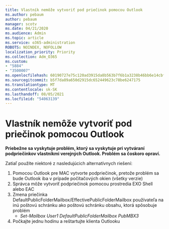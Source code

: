 ```yaml
---
title: Vlastník nemôže vytvoriť pod priečinok pomocou Outlook
ms.author: pebaum
author: pebaum
manager: scotv
ms.date: 04/21/2020
ms.audience: Admin
ms.topic: article
ms.service: o365-administration
ROBOTS: NOINDEX, NOFOLLOW
localization_priority: Priority
ms.collection: Adm_O365
ms.custom:
- "5884"
- "3500007"
ms.openlocfilehash: 60190727e75c120ad3915da8b563b7f6b1a3238b46bb6e14cbf956365e1a84e0
ms.sourcegitcommit: b5f7da89a650d2915dc652449623c78be6247175
ms.translationtype: MT
ms.contentlocale: sk-SK
ms.lasthandoff: 08/05/2021
ms.locfileid: "54063139"
---
```

# <a name="owner-cannot-create-sub-folder-using-outlook"></a>Vlastník nemôže vytvoriť pod priečinok pomocou Outlook

**Priebežne sa vyskytuje problém, ktorý sa vyskytuje pri vytváraní podpriečinkov vlastníkmi verejných Outlook. Problém sa čoskoro opraví.**

Zatiaľ použite niektoré z nasledujúcich alternatívnych riešení:

1. Pomocou Outlook pre MAC vytvorte podpriečinok, pretože problém sa bude Outlook iba v prípade počítačových okien (všetky verzie)
2. Správca môže vytvoriť podpriečinok pomocou prostredia EXO Shell alebo EAC
3. Zmena priečinka DefaultPublicFolderMailbox/EffectivePublicFolderMailbox používateľa na inú poštovú schránku ako poštovú schránku obsahu, ktorá spôsobuje problém  
    - *Set-Mailbox User1 DefaultPublicFolderMailbox PubMBX3*
4. Počkajte jednu hodinu a reštartujte klienta Outlooku